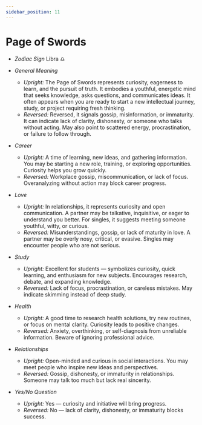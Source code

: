 ```yaml
---
sidebar_position: 11
---
```


# Page of Swords

- *Zodiac Sign* Libra ♎️
- *General Meaning*
  - *Upright:* The Page of Swords represents curiosity, eagerness to learn, and the pursuit of truth. It embodies a youthful, energetic mind that seeks knowledge, asks questions, and communicates ideas. It often appears when you are ready to start a new intellectual journey, study, or project requiring fresh thinking.
  - *Reversed:* Reversed, it signals gossip, misinformation, or immaturity. It can indicate lack of clarity, dishonesty, or someone who talks without acting. May also point to scattered energy, procrastination, or failure to follow through.

- *Career*
  - *Upright:* A time of learning, new ideas, and gathering information. You may be starting a new role, training, or exploring opportunities. Curiosity helps you grow quickly.
  - *Reversed:* Workplace gossip, miscommunication, or lack of focus. Overanalyzing without action may block career progress.

- *Love*
  - *Upright:* In relationships, it represents curiosity and open communication. A partner may be talkative, inquisitive, or eager to understand you better. For singles, it suggests meeting someone youthful, witty, or curious.
  - *Reversed:* Misunderstandings, gossip, or lack of maturity in love. A partner may be overly nosy, critical, or evasive. Singles may encounter people who are not serious.

- *Study*
  - *Upright:* Excellent for students — symbolizes curiosity, quick learning, and enthusiasm for new subjects. Encourages research, debate, and expanding knowledge.
  - *Reversed:* Lack of focus, procrastination, or careless mistakes. May indicate skimming instead of deep study.

- *Health*
  - *Upright:* A good time to research health solutions, try new routines, or focus on mental clarity. Curiosity leads to positive changes.
  - *Reversed:* Anxiety, overthinking, or self-diagnosis from unreliable information. Beware of ignoring professional advice.

- *Relationships*
  - *Upright:* Open-minded and curious in social interactions. You may meet people who inspire new ideas and perspectives.
  - *Reversed:* Gossip, dishonesty, or immaturity in relationships. Someone may talk too much but lack real sincerity.

- *Yes/No Question*
  - *Upright:* Yes — curiosity and initiative will bring progress.
  - *Reversed:* No — lack of clarity, dishonesty, or immaturity blocks success.
